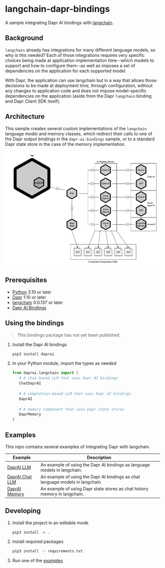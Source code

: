 # langchain-dapr-bindings

A sample integrating Dapr AI bindings with [langchain](https://github.com/hwchase17/langchain).

## Background

`langchain` already has integrations for many different language models, so why is this needed? Each of those integrations requires very specific choices being made at application implementation time--which models to support and how to configure them--as well as imposes a set of dependencies on the application for each supported model.

With Dapr, the application can use langchain but in a way that allows those decisions to be made at deployment time, through configuration, without any changes to application code and does not impose model-specific dependencies on the application (aside from the Dapr `langchain` binding and Dapr Client SDK itself).

## Architecture

This sample creates several custom implementations of the `langchain` language model and memory classes, which redirect their calls to one of the Dapr output bindings in the `dapr-ai-bindings` sample, or to a standard Dapr state store in the case of the memory implementation.

![Architecture Diagram](assets/langchain-dapr-bindings-diagram.png)

## Prerequisites

- [Python](https://www.python.org/) 3.10 or later
- [Dapr](https://dapr.io/) 1.10 or later
- [langchain](https://github.com/hwchase17/langchain) 0.0.137 or later
- [Dapr AI Bindings](https://github.com/philliphoff/dapr-ai-bindings)

## Using the bindings

> This bindings package has not yet been published.

1. Install the Dapr AI bindings

   ```bash
   pip3 install daprai
   ```

1. In your Python module, import the types as needed

   ```python
   from daprai.langchain import (
      # A chat-based LLM that uses Dapr AI bindings
      ChatDaprAI

      # A completion-based LLM that uses Dapr AI bindings
      DaprAI

      # A memory component that uses Dapr state stores
      DaprMemory
   )
   ```

## Examples

This repo contains several examples of integrating Dapr with langchain.

| Example | Description |
|---|---|
| [DaprAI LLM](examples/daprai/README.md) | An example of using the Dapr AI bindings as language models in langchain. |
| [DaprAI Chat LLM](examples/chatdaprai/README.md) | An example of using the Dapr AI bindings as chat language models in langchain. |
| [DaprAI Memory](examples/daprmemory/README.md) | An example of using Dapr state stores as chat history memory in langchain. |

## Developing

1. Install the project in an editable mode

   ```bash
   pip3 install -e .
   ```

1. Install required packages

   ```bash
   pip3 install -r requirements.txt
   ```

1. Run one of the [examples](#examples)
